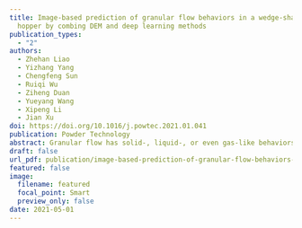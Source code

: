 ```yaml
---
title: Image-based prediction of granular flow behaviors in a wedge-shaped
  hopper by combing DEM and deep learning methods
publication_types:
  - "2"
authors:
  - Zhehan Liao
  - Yizhang Yang
  - Chengfeng Sun
  - Ruiqi Wu
  - Ziheng Duan
  - Yueyang Wang
  - Xipeng Li
  - Jian Xu
doi: https://doi.org/10.1016/j.powtec.2021.01.041
publication: Powder Technology
abstract: Granular flow has solid-, liquid-, or even gas-like behaviors, which can be described through discrete element method (DEM)-based simulations. Although the DEM simulation has advantages in studying particle-scale information, it is computationally intensive. Alternatively, this work proposes to combine the DEM and deep learning methods to predict granular flow behaviors in a wedge-shaped hopper. As the image-based labels are extracted from the DEM simulation, an Alexnet-fully connection (FC) model can make point-to-point predictions about the discharge time. Furthermore, when the first 20% of image-based datasets in the timing sequence are used to train a convolutional neural network (CNN)-long short-term memory (LSTM) network, it can make process predictions about the number ratio of remaining particles (NRRP) in the hopper vs. the discharge time. Although these attempts have some shortcomings at the present stage, more efforts are encouraged to stimulate the future potential of image-based prediction through the combined methods.
draft: false
url_pdf: publication/image-based-prediction-of-granular-flow-behaviors-in-a-wedge-shaped-hopper-by-combing-dem-and-deep-learning-methods/1-s2.0-S0032591021000577-main.pdf
featured: false
image:
  filename: featured
  focal_point: Smart
  preview_only: false
date: 2021-05-01
---
```

